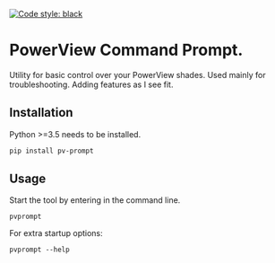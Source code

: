 [![Code style: black](https://img.shields.io/badge/code%20style-black-000000.svg)](https://github.com/ambv/black)

# PowerView Command Prompt.

Utility for basic control over your PowerView shades. Used mainly for troubleshooting. Adding features as I see fit.

## Installation

Python >=3.5 needs to be installed.

```bash
pip install pv-prompt
```

## Usage

Start the tool by entering in the command line.

```
pvprompt
```

For extra startup options: 

```
pvprompt --help
```
